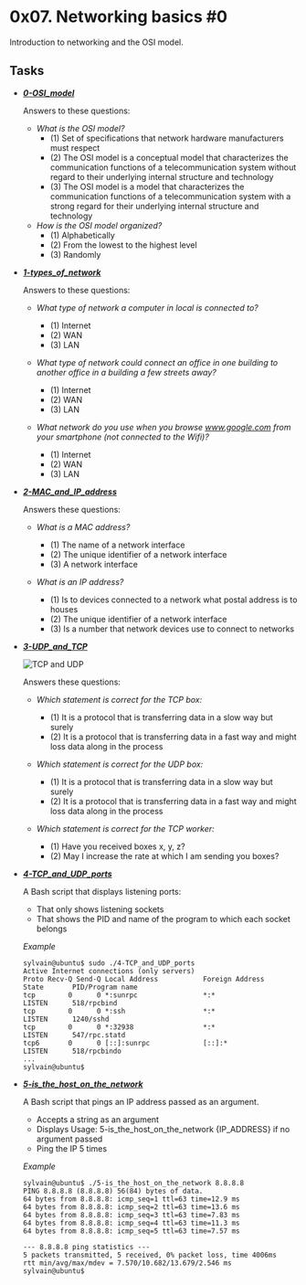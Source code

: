 
# 0x07. Networking basics #0

Introduction to networking and the OSI model.

## Tasks

- ***[0-OSI_model](https://github.com/10thcode/alx-system_engineering-devops/blob/master/0x07-networking_basics/0-OSI_model)***

    Answers to these questions:
    - *What is the OSI model?*
        - (1) Set of specifications that network hardware manufacturers must respect
        - (2) The OSI model is a conceptual model that characterizes the communication functions of a telecommunication system without regard to their underlying internal structure and technology
        - (3) The OSI model is a model that characterizes the communication functions of a telecommunication system with a strong regard for their underlying internal structure and technology
    - *How is the OSI model organized?*
        - (1) Alphabetically
        - (2) From the lowest to the highest level
        - (3) Randomly

- ***[1-types_of_network](https://github.com/10thcode/alx-system_engineering-devops/blob/master/0x07-networking_basics/1-types_of_network)***

    Answers to these questions:
    - *What type of network a computer in local is connected to?*
        - (1) Internet
        - (2) WAN
        - (3) LAN

    - *What type of network could connect an office in one building to another office in a building a few streets away?*
        - (1) Internet
        - (2) WAN
        - (3) LAN

    - *What network do you use when you browse www.google.com from your smartphone (not connected to the Wifi)?*
        - (1) Internet
        - (2) WAN
        - (3) LAN

- ***[2-MAC_and_IP_address](https://github.com/10thcode/alx-system_engineering-devops/blob/master/0x07-networking_basics/2-MAC_and_IP_address)***

    Answers these questions:
    - *What is a MAC address?*
        - (1) The name of a network interface
        - (2) The unique identifier of a network interface
        - (3) A network interface

    - *What is an IP address?*
        - (1) Is to devices connected to a network what postal address is to houses
        - (2) The unique identifier of a network interface
        - (3) Is a number that network devices use to connect to networks

- ***[3-UDP_and_TCP](https://github.com/10thcode/alx-system_engineering-devops/blob/master/0x07-networking_basics/3-UDP_and_TCP)***

    ![TCP and UDP](https://ik.imagekit.io/prezzgh/ALX/alx1.jpg?updatedAt=1694010714241)

    Answers these questions:
    - *Which statement is correct for the TCP box:*
        - (1) It is a protocol that is transferring data in a slow way but surely
        - (2) It is a protocol that is transferring data in a fast way and might loss data along in the process

    - *Which statement is correct for the UDP box:*
        - (1) It is a protocol that is transferring data in a slow way but surely
        - (2) It is a protocol that is transferring data in a fast way and might loss data along in the process

    - *Which statement is correct for the TCP worker:*
        - (1) Have you received boxes x, y, z?
        - (2) May I increase the rate at which I am sending you boxes?

- ***[4-TCP_and_UDP_ports](https://github.com/10thcode/alx-system_engineering-devops/blob/master/0x07-networking_basics/4-TCP_and_UDP_ports)***

    A Bash script that displays listening ports:
    - That only shows listening sockets
    - That shows the PID and name of the program to which each socket belongs

    *Example*
    ```
    sylvain@ubuntu$ sudo ./4-TCP_and_UDP_ports
    Active Internet connections (only servers)
    Proto Recv-Q Send-Q Local Address           Foreign Address         State       PID/Program name
    tcp        0      0 *:sunrpc                *:*                     LISTEN      518/rpcbind
    tcp        0      0 *:ssh                   *:*                     LISTEN      1240/sshd
    tcp        0      0 *:32938                 *:*                     LISTEN      547/rpc.statd
    tcp6       0      0 [::]:sunrpc             [::]:*                  LISTEN      518/rpcbindo
    ...
    sylvain@ubuntu$
    ```

- ***[5-is_the_host_on_the_network](https://github.com/10thcode/alx-system_engineering-devops/blob/master/0x07-networking_basics/5-is_the_host_on_the_network)***

    A Bash script that pings an IP address passed as an argument.
    - Accepts a string as an argument
    - Displays Usage: 5-is_the_host_on_the_network {IP_ADDRESS} if no argument passed
    - Ping the IP 5 times

    *Example*
    ```
    sylvain@ubuntu$ ./5-is_the_host_on_the_network 8.8.8.8
    PING 8.8.8.8 (8.8.8.8) 56(84) bytes of data.
    64 bytes from 8.8.8.8: icmp_seq=1 ttl=63 time=12.9 ms
    64 bytes from 8.8.8.8: icmp_seq=2 ttl=63 time=13.6 ms
    64 bytes from 8.8.8.8: icmp_seq=3 ttl=63 time=7.83 ms
    64 bytes from 8.8.8.8: icmp_seq=4 ttl=63 time=11.3 ms
    64 bytes from 8.8.8.8: icmp_seq=5 ttl=63 time=7.57 ms

    --- 8.8.8.8 ping statistics ---
    5 packets transmitted, 5 received, 0% packet loss, time 4006ms
    rtt min/avg/max/mdev = 7.570/10.682/13.679/2.546 ms
    sylvain@ubuntu$
    ```
